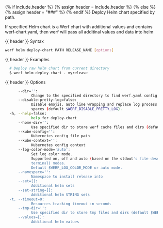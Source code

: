{% if include.header %}
{% assign header = include.header %}
{% else %}
{% assign header = "###" %}
{% endif %}
Deploy Helm chart specified by path.

If specified Helm chart is a Werf chart with additional values and contains werf-chart.yaml, then 
werf will pass all additinal values and data into helm

{{ header }} Syntax

```bash
werf helm deploy-chart PATH RELEASE_NAME [options]
```

{{ header }} Examples

```bash
  # Deploy raw helm chart from current directory
  $ werf helm deploy-chart . myrelease
```

{{ header }} Options

```bash
      --dir='':
            Change to the specified directory to find werf.yaml config
      --disable-pretty-log=false:
            Disable emojis, auto line wrapping and replace log process border characters with 
            spaces (default $WERF_DISABLE_PRETTY_LOG).
  -h, --help=false:
            help for deploy-chart
      --home-dir='':
            Use specified dir to store werf cache files and dirs (default $WERF_HOME or ~/.werf)
      --kube-config='':
            Kubernetes config file path
      --kube-context='':
            Kubernetes config context
      --log-color-mode='auto':
            Set log color mode. 
            Supported on, off and auto (based on the stdout's file descriptor referring to a 
            terminal) modes. 
            Default $WERF_LOG_COLOR_MODE or auto mode.
      --namespace='':
            Namespace to install release into
      --set=[]:
            Additional helm sets
      --set-string=[]:
            Additional helm STRING sets
  -t, --timeout=0:
            Resources tracking timeout in seconds
      --tmp-dir='':
            Use specified dir to store tmp files and dirs (default $WERF_TMP or system tmp dir)
      --values=[]:
            Additional helm values
```

